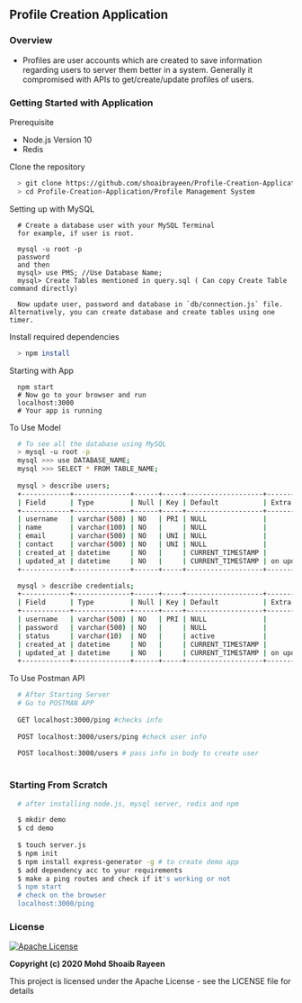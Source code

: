## Profile Creation Application

### Overview
- Profiles are user accounts which are created to save information regarding users to server them better in a system. Generally it compromised with APIs to get/create/update profiles of users.

### Getting Started with Application
Prerequisite
- Node.js Version 10
- Redis

Clone the repository
```sh
  > git clone https://github.com/shoaibrayeen/Profile-Creation-Application
  > cd Profile-Creation-Application/Profile Management System
```

Setting up with MySQL
```
  # Create a database user with your MySQL Terminal
  for example, if user is root.
  
  mysql -u root -p
  password
  and then
  mysql> use PMS; //Use Database Name;
  mysql> Create Tables mentioned in query.sql ( Can copy Create Table command directly)
  
  Now update user, password and database in `db/connection.js` file. Alternatively, you can create database and create tables using one timer.
```
Install required dependencies
```sh
  > npm install
```
Starting with App
```
  npm start
  # Now go to your browser and run
  localhost:3000
  # Your app is running
```

To Use Model
```sh
  # To see all the database using MySQL
  > mysql -u root -p
  mysql >>> use DATABASE_NAME;
  mysql >>> SELECT * FROM TABLE_NAME;
  
  mysql > describe users;
  +------------+--------------+------+-----+-------------------+-----------------------------+
  | Field      | Type         | Null | Key | Default           | Extra                       |
  +------------+--------------+------+-----+-------------------+-----------------------------+
  | username   | varchar(500) | NO   | PRI | NULL              |                             |
  | name       | varchar(100) | NO   |     | NULL              |                             |
  | email      | varchar(500) | NO   | UNI | NULL              |                             |
  | contact    | varchar(500) | NO   | UNI | NULL              |                             |
  | created_at | datetime     | NO   |     | CURRENT_TIMESTAMP |                             |
  | updated_at | datetime     | NO   |     | CURRENT_TIMESTAMP | on update CURRENT_TIMESTAMP |
  +------------+--------------+------+-----+-------------------+-----------------------------+

  mysql > describe credentials;
  +------------+--------------+------+-----+-------------------+-----------------------------+
  | Field      | Type         | Null | Key | Default           | Extra                       |
  +------------+--------------+------+-----+-------------------+-----------------------------+
  | username   | varchar(500) | NO   | PRI | NULL              |                             |
  | password   | varchar(500) | NO   |     | NULL              |                             |
  | status     | varchar(10)  | NO   |     | active            |                             |
  | created_at | datetime     | NO   |     | CURRENT_TIMESTAMP |                             |
  | updated_at | datetime     | NO   |     | CURRENT_TIMESTAMP | on update CURRENT_TIMESTAMP |
  +------------+--------------+------+-----+-------------------+-----------------------------+

```

To Use Postman API
```sh
  # After Starting Server
  # Go to POSTMAN APP
  
  GET localhost:3000/ping #checks info
  
  POST localhost:3000/users/ping #check user info
  
  POST localhost:3000/users # pass info in body to create user
  
```

### Starting From Scratch
```sh
  # after installing node.js, mysql server, redis and npm

  $ mkdir demo
  $ cd demo
  
  $ touch server.js
  $ npm init
  $ npm install express-generator -g # to create demo app
  $ add dependency acc to your requirements
  $ make a ping routes and check if it's working or not
  $ npm start 
  # check on the browser
  localhost:3000/ping
```
### License
[![Apache License](https://img.shields.io/badge/license-Apache-brightgreen.svg)](http://www.apache.org/licenses/)

**Copyright (c) 2020 Mohd Shoaib Rayeen**

This project is licensed under the Apache License - see the LICENSE file for details
